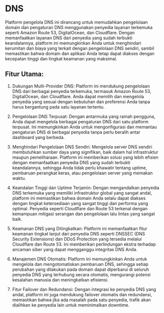 # DNS

Platform pengelola DNS ini dirancang untuk memudahkan pengelolaan domain dan pengaturan DNS menggunakan penyedia layanan terkemuka seperti Amazon Route 53, DigitalOcean, dan Cloudflare. Dengan memanfaatkan layanan DNS dari penyedia yang sudah terbukti keandalannya, platform ini memungkinkan Anda untuk menghindari kerumitan dan biaya yang terkait dengan pengelolaan DNS sendiri, sambil memastikan bahwa domain dan aplikasi Anda tetap dapat diakses dengan kecepatan tinggi dan tingkat keamanan yang maksimal.

## Fitur Utama:

1. Dukungan Multi-Provider DNS: Platform ini mendukung pengelolaan DNS dari berbagai penyedia terkemuka, termasuk Amazon Route 53, DigitalOcean, dan Cloudflare. Anda dapat memilih dan mengelola penyedia yang sesuai dengan kebutuhan dan preferensi Anda tanpa harus bergantung pada satu layanan tertentu.

2. Pengelolaan DNS Terpusat: Dengan antarmuka yang ramah pengguna, Anda dapat mengelola berbagai pengaturan DNS dari satu platform terpusat. Ini memungkinkan Anda untuk mengonfigurasi dan memantau pengaturan DNS di berbagai penyedia tanpa perlu beralih antar dashboard yang berbeda.

3. Menghindari Pengelolaan DNS Sendiri: Mengelola server DNS sendiri membutuhkan sumber daya yang signifikan, baik dalam hal infrastruktur maupun pemeliharaan. Platform ini memberikan solusi yang lebih efisien dengan memanfaatkan penyedia DNS yang sudah terbukti keandalannya, sehingga Anda tidak perlu khawatir tentang uptime, pembaruan perangkat keras, atau pengelolaan server yang memakan waktu.

4. Keandalan Tinggi dan Uptime Terjamin: Dengan mengandalkan penyedia DNS terkemuka yang memiliki infrastruktur global yang sangat andal, platform ini memastikan bahwa domain Anda selalu dapat diakses dengan tingkat ketersediaan yang sangat tinggi dan performa yang optimal. Penyedia seperti Cloudflare dan Route 53 terkenal dengan kemampuan mitigasi serangan dan pengelolaan lalu lintas yang sangat baik.

5. Keamanan DNS yang Ditingkatkan: Platform ini memanfaatkan fitur keamanan tingkat lanjut dari penyedia DNS seperti DNSSEC (DNS Security Extensions) dan DDoS Protection yang tersedia melalui Cloudflare dan Route 53. Ini memberikan perlindungan ekstra terhadap ancaman siber yang dapat mengganggu integritas DNS Anda.

6. Manajemen DNS Otomatis: Platform ini memungkinkan Anda untuk mengelola dan mengotomatiskan pembaruan DNS, sehingga setiap perubahan yang dilakukan pada domain dapat diperbarui di seluruh penyedia DNS yang terhubung secara otomatis, mengurangi potensi kesalahan manusia dan meningkatkan efisiensi.

7. Fitur Failover dan Redundansi: Dengan integrasi ke penyedia DNS yang andal, platform ini juga mendukung failover otomatis dan redundansi, memastikan bahwa jika ada masalah pada satu penyedia, trafik akan dialihkan ke penyedia lain untuk meminimalkan downtime.